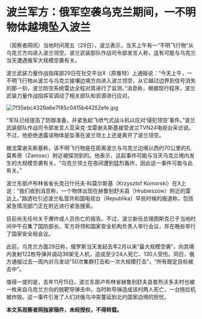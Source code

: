 # 波兰军方：俄军空袭乌克兰期间，一不明物体越境坠入波兰

（观察者网讯）当地时间周五（29日），波兰表示，当天上午有一“不明飞行物”从乌克兰方向进入波兰领空。波兰武装部队作战司令部发言人称，这有可能与乌克兰当天遭遇俄军大规模空袭有关。

波兰武装力量作战指挥部29日在社交平台X（原推特）上通报说：“今天上午，一不明飞行物从波兰与乌克兰接壤边境方向进入波兰领空，从它越过边界到信号消失的那一刻，波兰防空系统雷达全程对其进行了监测。”消息称，根据现行程序，波兰武装力量作战指挥官调动了相关部队和资源进行应对。

![7f35ebc4329a6e7f85c0415b44252efe.jpg](https://raw.githubusercontent.com/qqhsx/qqnews_image/main/波兰军方：俄军空袭乌克兰期间，一不明物体越境坠入波兰/7f35ebc4329a6e7f85c0415b44252efe.jpg)

“军队已经提高了防御准备，并紧急起飞喷气式战斗机以应对‘侵犯领空’事件。”波兰武装部队作战司令部发言人亚采克·戈雷谢夫斯基接受波兰TVN24电视台采访说。不过，他拒绝透露该物体是坠落在波兰领土上还是离开了波兰领空。

据戈雷谢夫斯基称，该不明飞行物是在距离波兰与乌克兰边境以西约70公里的扎莫希奇（Zamosc）附近被探测到的。他表示，这起事件可能与当天乌克兰境内发生的大规模空袭有关。“乌克兰领土在夜间遭到猛烈轰炸，因此这一事件可能与此有关。”

波兰东部卢布林省省长克日什托夫·科莫尔斯基（Krzysztof
Komorski）在X上说：“我们收到消息称，一个物体出现在赫鲁别舒夫县（Hrubieszów）附近的雷达上。”路透社引述波兰私营共和国电视台（Republika）早些时候的报道称，包括紧急情况部门正在附近进行紧急搜索。

目前尚无任何关于爆炸或人员伤亡的报告。不过，波兰新任总理图斯克已于当地时间中午召集了国防部长、军方将领和国家安全机构负责人举行会议，并在晚些举行了国家安全局会议。

此前，乌克兰方面29日称，俄罗斯当天发起去年2月以来“最大规模空袭”，向其境内发射122枚导弹并调动36架无人机，造成至少24人死亡、130人受伤。同日，俄方通报过去一周内对乌发动“50次集群打击和一次大规模打击”，“所有既定目标被击中”。

值得一提的是，去年11月15日，波兰东部卢布林省赫鲁别舒夫县普热沃多夫村也被一枚来自乌克兰方向的脱靶导弹击中。当时称导弹造成该村两人死亡，一台拖拉机被炸毁。这一事件引发了人们对俄乌冲突蔓延到北约国家边境的担忧。

**本文系观察者网独家稿件，未经授权，不得转载。**

